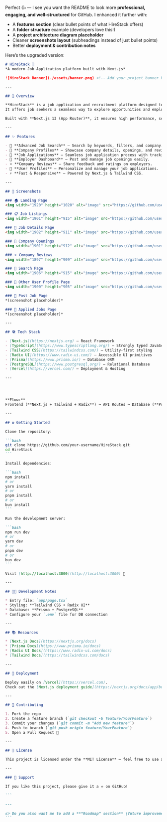 Perfect 👍 — I see you want the README to look more **professional, engaging, and well-structured** for GitHub. I enhanced it further with:

* A **features section** (clear bullet points of what HireStack offers)
* A **folder structure** example (developers love this!)
* A **project architecture diagram placeholder**
* Cleaner **screenshots layout** (subheadings instead of just bullet points)
* Better **deployment & contribution notes**

Here’s the upgraded version:

````markdown
# HireStack 🎯  
*A modern Job Application platform built with Next.js*  

![HireStack Banner](./assets/banner.png) <!-- Add your project banner here -->

---

## 🚀 Overview  

**HireStack** is a job application and recruitment platform designed to connect companies with top talent.  
It offers job seekers a seamless way to explore opportunities and employers a smart way to manage job postings and applicants.  

Built with **Next.js 13 (App Router)**, it ensures high performance, scalability, and a smooth developer experience.  

---

## ✨ Features  

- 🔎 **Advanced Job Search** – Search by keywords, filters, and company.  
- 🏢 **Company Profiles** – Showcase company details, openings, and reviews.  
- 📄 **Job Applications** – Seamless job application process with tracking.  
- 💼 **Employer Dashboard** – Post and manage job openings easily.  
- ⭐ **Company Reviews** – Share feedback and ratings on employers.  
- 👤 **User Profiles** – Personalize and manage your job applications.  
- ⚡ **Fast & Responsive** – Powered by Next.js & Tailwind CSS.  

---

## 📸 Screenshots  

### 🏠 Landing Page  
<img width="1920" height="1020" alt="image" src="https://github.com/user-attachments/assets/363c542d-cbab-4985-966f-c3db93ab3f30" />

### 📋 Job Listings  
<img width="1901" height="915" alt="image" src="https://github.com/user-attachments/assets/e6e73c7e-7982-4938-adf7-cc49a1c21c66" />

### 📑 Job Details Page  
<img width="1902" height="911" alt="image" src="https://github.com/user-attachments/assets/e7bb463a-1cd0-46dd-9482-29485046ccd1" />

### 🏢 Company Openings  
<img width="1901" height="912" alt="image" src="https://github.com/user-attachments/assets/8c88555a-eb92-4063-a158-650c710db0c0" />

### ⭐ Company Reviews  
<img width="1897" height="909" alt="image" src="https://github.com/user-attachments/assets/d93aa98b-3c13-423d-9e69-4e397d5df8ea" />

### 🔎 Search Page  
<img width="1906" height="915" alt="image" src="https://github.com/user-attachments/assets/fb451cf0-21d9-4f10-84af-1027bdd1a5d3" />

### 👤 Other User Profile Page  
<img width="1900" height="905" alt="image" src="https://github.com/user-attachments/assets/7535068b-0be5-45ba-bb68-78a1a90bf3f9" />

### 📝 Post Job Page  
*(screenshot placeholder)*  

### 📌 Applied Jobs Page  
*(screenshot placeholder)*  

---

## 🛠️ Tech Stack  

- [Next.js](https://nextjs.org) – React Framework  
- [TypeScript](https://www.typescriptlang.org/) – Strongly typed JavaScript  
- [Tailwind CSS](https://tailwindcss.com/) – Utility-first styling  
- [Radix UI](https://www.radix-ui.com/) – Accessible UI primitives  
- [Prisma](https://www.prisma.io/) – Database ORM  
- [PostgreSQL](https://www.postgresql.org/) – Relational Database  
- [Vercel](https://vercel.com/) – Deployment & Hosting  

---




**Flow:**
Frontend (**Next.js + Tailwind + Radix**) → API Routes → Database (**Prisma + PostgreSQL**) → Deployment (**Vercel**)

---

## ⚙️ Getting Started

Clone the repository:

```bash
git clone https://github.com/your-username/HireStack.git
cd HireStack
```

Install dependencies:

```bash
npm install
# or
yarn install
# or
pnpm install
# or
bun install
```

Run the development server:

```bash
npm run dev
# or
yarn dev
# or
pnpm dev
# or
bun dev
```

Visit [http://localhost:3000](http://localhost:3000) 🎉

---

## 🧑‍💻 Development Notes

* Entry file: `app/page.tsx`
* Styling: **Tailwind CSS + Radix UI**
* Database: **Prisma + PostgreSQL**
* Configure your `.env` file for DB connection

---

## 📚 Resources

* [Next.js Docs](https://nextjs.org/docs)
* [Prisma Docs](https://www.prisma.io/docs)
* [Radix UI Docs](https://www.radix-ui.com/docs)
* [Tailwind Docs](https://tailwindcss.com/docs)

---

## 🚀 Deployment

Deploy easily on [Vercel](https://vercel.com).
Check out the [Next.js deployment guide](https://nextjs.org/docs/app/building-your-application/deploying).

---

## 🤝 Contributing

1. Fork the repo
2. Create a feature branch (`git checkout -b feature/YourFeature`)
3. Commit your changes (`git commit -m "Add new feature"`)
4. Push to branch (`git push origin feature/YourFeature`)
5. Open a Pull Request 🎉

---

## 📜 License

This project is licensed under the **MIT License** – feel free to use and modify it.

---

### 🌟 Support

If you like this project, please give it a ⭐ on GitHub!

```

---

👉 Do you also want me to add a **“Roadmap” section** (future improvements like notifications, AI job matching, etc.) so contributors know what’s next?
```
